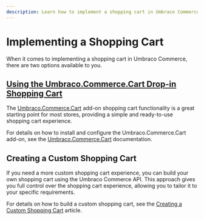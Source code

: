 ```yaml
---
description: Learn how to implement a shopping cart in Umbraco Commerce.
---
```


# Implementing a Shopping Cart

When it comes to implementing a shopping cart in Umbraco Commerce, there are two options available to you. 

## [Using the Umbraco.Commerce.Cart Drop-in Shopping Cart](https://docs.umbraco.com/umbraco-commerce-packages/cart/cart)

The [Umbraco.Commerce.Cart](https://docs.umbraco.com/umbraco-commerce-packages/cart/cart) add-on shopping cart functionality is a great starting point for most stores, providing a simple and ready-to-use shopping cart experience.

For details on how to install and configure the Umbraco.Commerce.Cart add-on, see the [Umbraco.Commerce.Cart](https://docs.umbraco.com/umbraco-commerce-packages/cart/cart) documentation.

## Creating a Custom Shopping Cart

If you need a more custom shopping cart experience, you can build your own shopping cart using the Umbraco Commerce API. This approach gives you full control over the shopping cart experience, allowing you to tailor it to your specific requirements.

For details on how to build a custom shopping cart, see the [Creating a Custom Shopping Cart](custom-cart.md) article.
